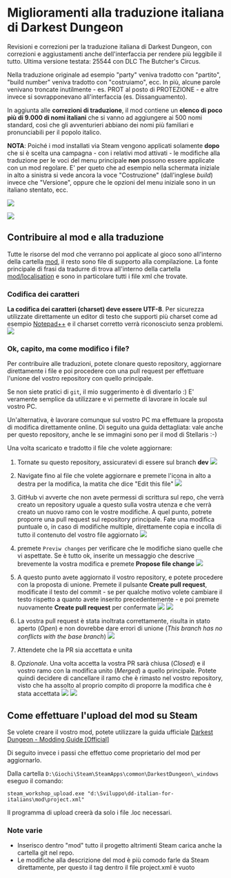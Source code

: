 # Miglioramenti alla traduzione italiana di Darkest Dungeon

Revisioni e correzioni per la traduzione italiana di Darkest Dungeon, con correzioni e aggiustamenti anche dell'interfaccia per rendere più leggibile il tutto. Ultima versione testata: 25544 con DLC The Butcher's Circus.

Nella traduzione originale ad esempio "party" veniva tradotto con "partito", "build number" veniva tradotto con "costruiamo", ecc. In più, alcune parole venivano troncate inutilmente - es. PROT al posto di PROTEZIONE - e altre invece si sovrapponevano all'interfaccia (es. Dissanguamento).


In aggiunta alle **correzioni di traduzione**, il mod contiene un **elenco di poco più di 9.000 di nomi italiani** che si vanno ad aggiungere ai 500 nomi standard, così che gli avventurieri abbiano dei nomi più familiari e pronunciabili per il popolo italico.

**NOTA**: Poiché i mod installati via Steam vengono applicati solamente **dopo** che si è scelta una campagna - con i relativi mod attivati - le modifiche alla traduzione per le voci del menu principale **non** possono essere applicate con un mod regolare. E' per queto che ad esempio nella schermata iniziale in alto a sinistra si vede ancora la voce "Costruzione" (dall'inglese _build_) invece che "Versione", oppure che le opzioni del menu iniziale sono in un italiano stentato, ecc.

![](meta/11.png)

![](meta/12.png)

## Contribuire al mod e alla traduzione

Tutte le risorse del mod che verranno poi applicate al gioco sono all'interno della cartella [mod](mod), il resto sono file di supporto alla compilazione. La fonte principale di frasi da tradurre di trova all'interno della cartella [mod/localisation](mod/localisation) e sono in particolare tutti i file xml che trovate.

### Codifica dei caratteri
**La codifica dei caratteri (charset) deve essere UTF-8**. Per sicurezza utilizzate direttamente un editor di testo che supporti più charset come ad esempio [Notepad++](https://notepad-plus-plus.org/downloads/) e il charset corretto verrà riconosciuto senza problemi.
![](meta/10.png)

### Ok, capito, ma come modifico i file?

Per contribuire alle traduzioni, potete clonare questo repository, aggiornare direttamente i file e poi procedere con una pull request per effettuare l'unione del vostro repository con quello principale.

Se non siete pratici di `git`, il mio suggerimento è di diventarlo :) E' veramente semplice da utilizzare e vi permette di lavorare in locale sul vostro PC.

Un'alternativa, è lavorare comunque sul vostro PC ma effettuare la proposta di modifica direttamente online. Di seguito una guida dettagliata: vale anche per questo repository, anche le se immagini sono per il mod di Stellaris :-)

Una volta scaricato e tradotto il file che volete aggiornare:
1. Tornate su questo repository, assicuratevi di essere sul branch **dev**
![](meta/01.png)

1. Navigate fino al file che volete aggiornare e premete l'icona in alto a destra per la modifica, la matita che dice "Edit this file"
![](meta/02.png)

1. GitHub vi avverte che non avete permessi di scrittura sul repo, che verrà creato un repository uguale a questo sulla vostra utenza e che verrà creato un nuovo ramo con le vostre modifiche. A quel punto, potrete proporre una pull request sul repository principale. Fate una modifica puntuale o, in caso di modifiche multiple, direttamente copia e incolla di tutto il contenuto del vostro file aggiornato
![](meta/03.png)

1. premete `Previw changes` per verificare che le modifiche siano quelle che vi aspettate. Se è tutto ok, inserite un messaggio che descrive brevemente la vostra modifica e premete **Propose file change**
![](meta/04.png)
1. A questo punto avete aggiornato il vostro repository, e potete procedere con la proposta di unione. Premete il pulsante **Create pull request**, modificate il testo del commit - se per qualche motivo volete cambiare il testo rispetto a quanto avete inserito precedentemente - e poi premete nuovamente **Create pull request** per confermate
![](meta/05.png) ![](meta/06.png)
1. La vostra pull request è stata inoltrata correttamente, risulta in stato aperto (_Open_) e non dovrebbe dare errori di unione (_This branch has no conflicts with the base branch_)
![](meta/07.png)
1. Attendete che la PR sia accettata e unita
1. _Opzionale_. Una volta accetta la vostra PR sarà chiusa (_Closed_) e il vostro ramo con la modifica unito (_Merged_) a quello principale. Potete quindi decidere di cancellare il ramo che è rimasto nel vostro repository, visto che ha assolto al proprio compito di proporre la modifica che è stata accettata
![](meta/08.png) ![](meta/09.png)

## Come effettuare l'upload del mod su Steam

Se volete creare il vostro mod, potete utilizzare la guida ufficiale [Darkest Dungeon - Modding Guide [Official]](https://steamcommunity.com/sharedfiles/filedetails/?id=819597757)

Di seguito invece i passi che effettuo come proprietario del mod per aggiornarlo.

Dalla cartella `D:\Giochi\Steam\SteamApps\common\DarkestDungeon\_windows` eseguo il comando:

`steam_workshop_upload.exe "d:\Sviluppo\dd-italian-for-italians\mod\project.xml"`

Il programma di upload creerà da solo i file .loc necessari.

### Note varie
- Inserisco dentro "mod" tutto il progetto altrimenti Steam carica anche la cartella git nel repo.
- Le modifiche alla descrizione del mod è più comodo farle da Steam direttamente, per questo il tag <ItemDescription> dentro il file project.xml è vuoto
